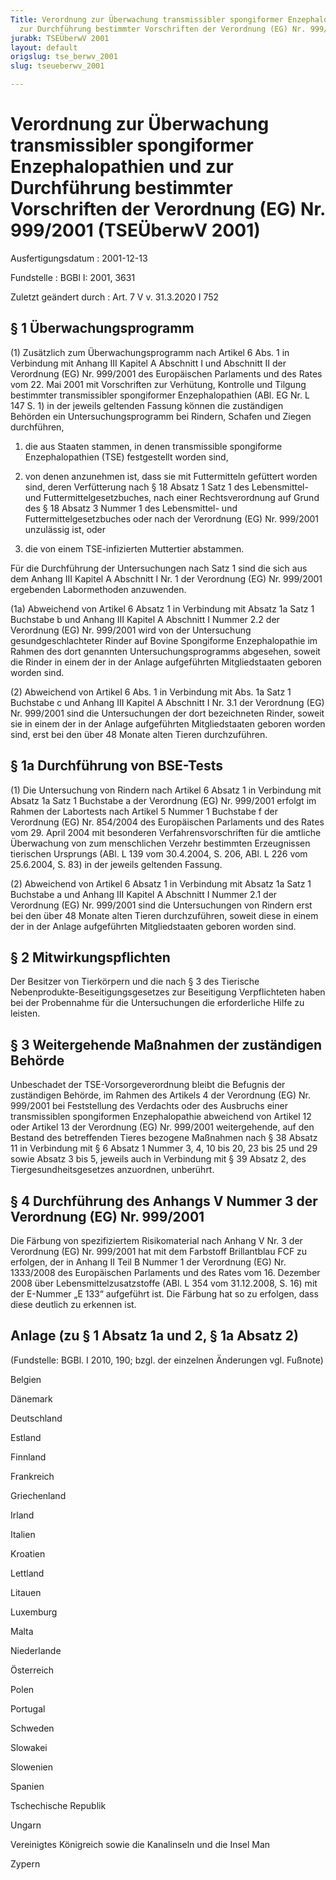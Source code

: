 ```yaml
---
Title: Verordnung zur Überwachung transmissibler spongiformer Enzephalopathien und
  zur Durchführung bestimmter Vorschriften der Verordnung (EG) Nr. 999/2001
jurabk: TSEÜberwV 2001
layout: default
origslug: tse_berwv_2001
slug: tseueberwv_2001

---
```


# Verordnung zur Überwachung transmissibler spongiformer Enzephalopathien und zur Durchführung bestimmter Vorschriften der Verordnung (EG) Nr. 999/2001 (TSEÜberwV 2001)

Ausfertigungsdatum
:   2001-12-13

Fundstelle
:   BGBl I: 2001, 3631

Zuletzt geändert durch
:   Art. 7 V v. 31.3.2020 I 752


## § 1 Überwachungsprogramm

(1) Zusätzlich zum Überwachungsprogramm nach Artikel 6 Abs. 1 in
Verbindung mit Anhang III Kapitel A Abschnitt I und Abschnitt II der
Verordnung (EG) Nr. 999/2001 des Europäischen Parlaments und des Rates
vom 22. Mai 2001 mit Vorschriften zur Verhütung, Kontrolle und Tilgung
bestimmter transmissibler spongiformer Enzephalopathien (ABl. EG Nr. L
147 S. 1) in der jeweils geltenden Fassung können die zuständigen
Behörden ein Untersuchungsprogramm bei Rindern, Schafen und Ziegen
durchführen,

1.  die aus Staaten stammen, in denen transmissible spongiforme
    Enzephalopathien (TSE) festgestellt worden sind,


2.  von denen anzunehmen ist, dass sie mit Futtermitteln gefüttert worden
    sind, deren Verfütterung nach § 18 Absatz 1 Satz 1 des Lebensmittel-
    und Futtermittelgesetzbuches, nach einer Rechtsverordnung auf Grund
    des § 18 Absatz 3 Nummer 1 des Lebensmittel- und
    Futtermittelgesetzbuches oder nach der Verordnung (EG) Nr. 999/2001
    unzulässig ist, oder


3.  die von einem TSE-infizierten Muttertier abstammen.



Für die Durchführung der Untersuchungen nach Satz 1 sind die sich aus
dem Anhang III Kapitel A Abschnitt I Nr. 1 der Verordnung (EG) Nr.
999/2001 ergebenden Labormethoden anzuwenden.

(1a) Abweichend von Artikel 6 Absatz 1 in Verbindung mit Absatz 1a
Satz 1 Buchstabe b und Anhang III Kapitel A Abschnitt I Nummer 2.2 der
Verordnung (EG) Nr. 999/2001 wird von der Untersuchung
gesundgeschlachteter Rinder auf Bovine Spongiforme Enzephalopathie im
Rahmen des dort genannten Untersuchungsprogramms abgesehen, soweit die
Rinder in einem der in der Anlage aufgeführten Mitgliedstaaten geboren
worden sind.

(2) Abweichend von Artikel 6 Abs. 1 in Verbindung mit Abs. 1a Satz 1
Buchstabe c und Anhang III Kapitel A Abschnitt I Nr. 3.1 der
Verordnung (EG) Nr. 999/2001 sind die Untersuchungen der dort
bezeichneten Rinder, soweit sie in einem der in der Anlage
aufgeführten Mitgliedstaaten geboren worden sind, erst bei den über 48
Monate alten Tieren durchzuführen.


## § 1a Durchführung von BSE-Tests

(1) Die Untersuchung von Rindern nach Artikel 6 Absatz 1 in Verbindung
mit Absatz 1a Satz 1 Buchstabe a der Verordnung (EG) Nr. 999/2001
erfolgt im Rahmen der Labortests nach Artikel 5 Nummer 1 Buchstabe f
der Verordnung (EG) Nr. 854/2004 des Europäischen Parlaments und des
Rates vom 29. April 2004 mit besonderen Verfahrensvorschriften für die
amtliche Überwachung von zum menschlichen Verzehr bestimmten
Erzeugnissen tierischen Ursprungs (ABl. L 139 vom 30.4.2004, S. 206,
ABl. L 226 vom 25.6.2004, S. 83) in der jeweils geltenden Fassung.

(2) Abweichend von Artikel 6 Absatz 1 in Verbindung mit Absatz 1a Satz
1 Buchstabe a und Anhang III Kapitel A Abschnitt I Nummer 2.1 der
Verordnung (EG) Nr. 999/2001 sind die Untersuchungen von Rindern erst
bei den über 48 Monate alten Tieren durchzuführen, soweit diese in
einem der in der Anlage aufgeführten Mitgliedstaaten geboren worden
sind.


## § 2 Mitwirkungspflichten

Der Besitzer von Tierkörpern und die nach § 3 des Tierische
Nebenprodukte-Beseitigungsgesetzes zur Beseitigung Verpflichteten
haben bei der Probennahme für die Untersuchungen die erforderliche
Hilfe zu leisten.


## § 3 Weitergehende Maßnahmen der zuständigen Behörde

Unbeschadet der TSE-Vorsorgeverordnung bleibt die Befugnis der
zuständigen Behörde, im Rahmen des Artikels 4 der Verordnung (EG) Nr.
999/2001 bei Feststellung des Verdachts oder des Ausbruchs einer
transmissiblen spongiformen Enzephalopathie abweichend von Artikel 12
oder Artikel 13 der Verordnung (EG) Nr. 999/2001 weitergehende, auf
den Bestand des betreffenden Tieres bezogene Maßnahmen nach § 38
Absatz 11 in Verbindung mit § 6 Absatz 1 Nummer 3, 4, 10 bis 20, 23
bis 25 und 29 sowie Absatz 3 bis 5, jeweils auch in Verbindung mit §
39 Absatz 2, des Tiergesundheitsgesetzes anzuordnen, unberührt.


## § 4 Durchführung des Anhangs V Nummer 3 der Verordnung (EG) Nr. 999/2001

Die Färbung von spezifiziertem Risikomaterial nach Anhang V Nr. 3 der
Verordnung (EG) Nr. 999/2001 hat mit dem Farbstoff Brillantblau FCF zu
erfolgen, der in Anhang II Teil B Nummer 1 der Verordnung (EG) Nr.
1333/2008 des Europäischen Parlaments und des Rates vom 16. Dezember
2008 über Lebensmittelzusatzstoffe (ABl. L 354 vom 31.12.2008, S. 16)
mit der E-Nummer „E 133“ aufgeführt ist. Die Färbung hat so zu
erfolgen, dass diese deutlich zu erkennen ist.


## Anlage (zu § 1 Absatz 1a und 2, § 1a Absatz 2)

(Fundstelle: BGBl. I 2010, 190;
bzgl. der einzelnen Änderungen vgl. Fußnote)

Belgien

Dänemark

Deutschland

Estland

Finnland

Frankreich

Griechenland

Irland

Italien

Kroatien

Lettland

Litauen

Luxemburg

Malta

Niederlande

Österreich

Polen

Portugal

Schweden

Slowakei

Slowenien

Spanien

Tschechische Republik

Ungarn

Vereinigtes Königreich sowie die Kanalinseln und die Insel Man

Zypern

